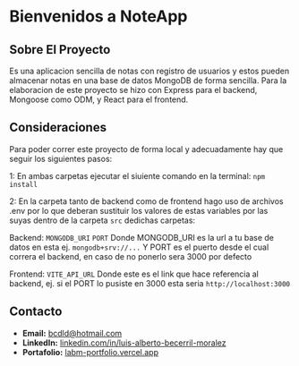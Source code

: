 # Bienvenidos a NoteApp

## Sobre El Proyecto

Es una aplicacion sencilla de notas con registro de usuarios y estos pueden almacenar notas en una base de datos MongoDB de forma sencilla. Para la elaboracion de este proyecto se hizo con Express para el backend, Mongoose como ODM, y React para el frontend.

## Consideraciones

Para poder correr este proyecto de forma local y adecuadamente hay que seguir los siguientes pasos:

1: En ambas carpetas ejecutar el siuiente comando en la terminal: `npm install`

2: En la carpeta tanto de backend como de frontend hago uso de archivos .env por lo que deberan sustituir los valores de estas variables por las suyas dentro de la carpeta `src` dedichas carpetas:

Backend:
`MONGODB_URI`
`PORT`
Donde MONGODB_URI es la url a tu base de datos en esta ej. `mongodb+srv://...`
Y PORT es el puerto desde el cual correra el backend, en caso de no ponerlo sera 3000 por defecto

Frontend:
`VITE_API_URL`
Donde este es el link que hace referencia al backend, ej. si el PORT lo pusiste en 3000 esta seria `http://localhost:3000`

## Contacto

- **Email:** [bcdld@hotmail.com](mailto:bcdld@hotmail.com)
- **LinkedIn:** [linkedin.com/in/luis-alberto-becerril-moralez](https://www.linkedin.com/in/luis-alberto-becerril-moralez)
- **Portafolio:** [labm-portfolio.vercel.app](https://labm-portfolio.vercel.app)